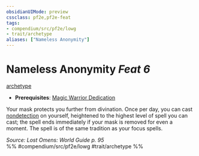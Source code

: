 ```yaml
---
obsidianUIMode: preview
cssclass: pf2e,pf2e-feat
tags:
- compendium/src/pf2e/lowg
- trait/archetype
aliases: ["Nameless Anonymity"]
---
```

# Nameless Anonymity  *Feat 6*  
[archetype](/rules/traits/archetype.md)  

- **Prerequisites**: [Magic Warrior Dedication](/compendium/feats/magic-warrior-dedication-lowg.md)

Your mask protects you further from divination. Once per day, you can cast [nondetection](/compendium/spells/nondetection.md) on yourself, heightened to the highest level of spell you can cast; the spell ends immediately if your mask is removed for even a moment. The spell is of the same tradition as your focus spells.

*Source: Lost Omens: World Guide p. 95*  
%% #compendium/src/pf2e/lowg #trait/archetype %%